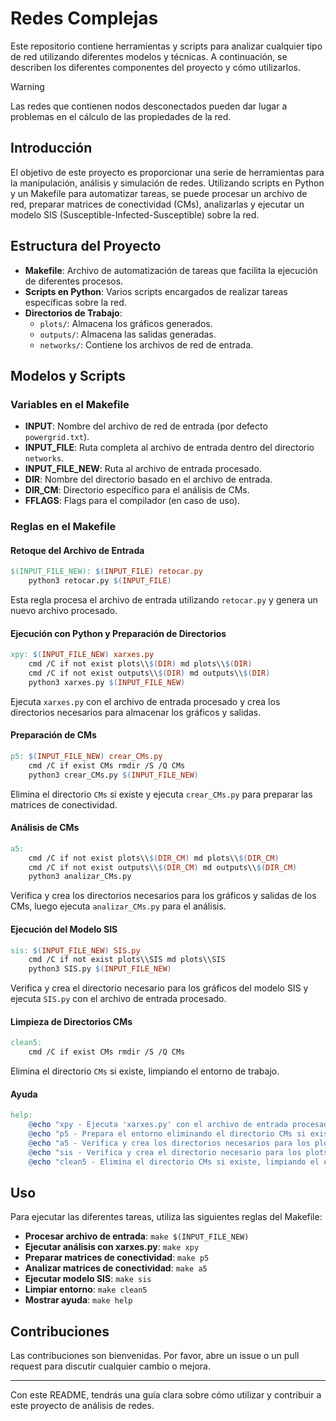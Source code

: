 # Redes Complejas

Este repositorio contiene herramientas y scripts para analizar cualquier tipo de red utilizando diferentes modelos y técnicas. A continuación, se describen los diferentes componentes del proyecto y cómo utilizarlos.

> [!WARNING]  
> Las redes que contienen nodos desconectados pueden dar lugar a problemas en el cálculo de las propiedades de la red.

## Introducción

El objetivo de este proyecto es proporcionar una serie de herramientas para la manipulación, análisis y simulación de redes. Utilizando scripts en Python y un Makefile para automatizar tareas, se puede procesar un archivo de red, preparar matrices de conectividad (CMs), analizarlas y ejecutar un modelo SIS (Susceptible-Infected-Susceptible) sobre la red.

## Estructura del Proyecto

- **Makefile**: Archivo de automatización de tareas que facilita la ejecución de diferentes procesos.
- **Scripts en Python**: Varios scripts encargados de realizar tareas específicas sobre la red.
- **Directorios de Trabajo**:
  - `plots/`: Almacena los gráficos generados.
  - `outputs/`: Almacena las salidas generadas.
  - `networks/`: Contiene los archivos de red de entrada.

## Modelos y Scripts

### Variables en el Makefile

- **INPUT**: Nombre del archivo de red de entrada (por defecto `powergrid.txt`).
- **INPUT_FILE**: Ruta completa al archivo de entrada dentro del directorio `networks`.
- **INPUT_FILE_NEW**: Ruta al archivo de entrada procesado.
- **DIR**: Nombre del directorio basado en el archivo de entrada.
- **DIR_CM**: Directorio específico para el análisis de CMs.
- **FFLAGS**: Flags para el compilador (en caso de uso).

### Reglas en el Makefile

#### Retoque del Archivo de Entrada

```makefile
$(INPUT_FILE_NEW): $(INPUT_FILE) retocar.py
	python3 retocar.py $(INPUT_FILE)
```

Esta regla procesa el archivo de entrada utilizando `retocar.py` y genera un nuevo archivo procesado.

#### Ejecución con Python y Preparación de Directorios

```makefile
xpy: $(INPUT_FILE_NEW) xarxes.py
	cmd /C if not exist plots\\$(DIR) md plots\\$(DIR)
	cmd /C if not exist outputs\\$(DIR) md outputs\\$(DIR)
	python3 xarxes.py $(INPUT_FILE_NEW)
```

Ejecuta `xarxes.py` con el archivo de entrada procesado y crea los directorios necesarios para almacenar los gráficos y salidas.

#### Preparación de CMs

```makefile
p5: $(INPUT_FILE_NEW) crear_CMs.py
	cmd /C if exist CMs rmdir /S /Q CMs
	python3 crear_CMs.py $(INPUT_FILE_NEW)
```

Elimina el directorio `CMs` si existe y ejecuta `crear_CMs.py` para preparar las matrices de conectividad.

#### Análisis de CMs

```makefile
a5:
	cmd /C if not exist plots\\$(DIR_CM) md plots\\$(DIR_CM)
	cmd /C if not exist outputs\\$(DIR_CM) md outputs\\$(DIR_CM)
	python3 analizar_CMs.py
```

Verifica y crea los directorios necesarios para los gráficos y salidas de los CMs, luego ejecuta `analizar_CMs.py` para el análisis.

#### Ejecución del Modelo SIS

```makefile
sis: $(INPUT_FILE_NEW) SIS.py
	cmd /C if not exist plots\\SIS md plots\\SIS
	python3 SIS.py $(INPUT_FILE_NEW)
```

Verifica y crea el directorio necesario para los gráficos del modelo SIS y ejecuta `SIS.py` con el archivo de entrada procesado.

#### Limpieza de Directorios CMs

```makefile
clean5:
	cmd /C if exist CMs rmdir /S /Q CMs
```

Elimina el directorio `CMs` si existe, limpiando el entorno de trabajo.

#### Ayuda

```makefile
help:
	@echo "xpy - Ejecuta 'xarxes.py' con el archivo de entrada procesado."
	@echo "p5 - Prepara el entorno eliminando el directorio CMs si existe y luego ejecuta 'crear_CMs.py' para preparar los CMs."
	@echo "a5 - Verifica y crea los directorios necesarios para los plots y outputs de los CMs, luego ejecuta 'analizar_CMs.py' para el análisis."
	@echo "sis - Verifica y crea el directorio necesario para los plots del modelo SIS, luego ejecuta 'SIS.py' con el archivo de entrada procesado."
	@echo "clean5 - Elimina el directorio CMs si existe, limpiando el entorno de trabajo."
```

## Uso

Para ejecutar las diferentes tareas, utiliza las siguientes reglas del Makefile:

- **Procesar archivo de entrada**: `make $(INPUT_FILE_NEW)`
- **Ejecutar análisis con xarxes.py**: `make xpy`
- **Preparar matrices de conectividad**: `make p5`
- **Analizar matrices de conectividad**: `make a5`
- **Ejecutar modelo SIS**: `make sis`
- **Limpiar entorno**: `make clean5`
- **Mostrar ayuda**: `make help`

## Contribuciones

Las contribuciones son bienvenidas. Por favor, abre un issue o un pull request para discutir cualquier cambio o mejora.

---

Con este README, tendrás una guía clara sobre cómo utilizar y contribuir a este proyecto de análisis de redes.